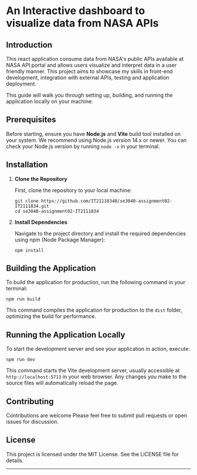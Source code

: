 # An Interactive dashboard to visualize data from NASA APIs

## Introduction

This react application consume data from NASA's public APIs available at NASA API portal and allows users visualize and interpret data in a user friendly manner. This project aims to showcase my skills in front-end development, integration with external APIs, testing and application deployment.

This guide will walk you through setting up, building, and running the application locally on your machine.

## Prerequisites

Before starting, ensure you have **Node.js** and **Vite** build tool installed on your system. We recommend using Node.js version 14.x or newer. You can check your Node.js version by running `node -v` in your terminal.

## Installation

1. **Clone the Repository**

   First, clone the repository to your local machine:
   ```
   git clone https://github.com/IT21118340/se3040-assignment02-IT2111834.git
   cd se3040-assignment02-IT2111834
   ```

2. **Install Dependencies**

   Navigate to the project directory and install the required dependencies using npm (Node Package Manager):
   ```
   npm install
   ```

## Building the Application

To build the application for production, run the following command in your terminal:
```
npm run build
```
This command compiles the application for production to the `dist` folder, optimizing the build for performance.

## Running the Application Locally

To start the development server and see your application in action, execute:
```
npm run dev
```
This command starts the Vite development server, usually accessible at `http://localhost:5713` in your web browser. Any changes you make to the source files will automatically reload the page.

## Contributing

Contributions are welcome Please feel free to submit pull requests or open issues for discussion.

## License

This project is licensed under the MIT License. See the LICENSE file for details.

---
